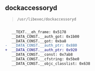## dockaccessoryd

> `/usr/libexec/dockaccessoryd`

```diff

   __TEXT.__eh_frame: 0x5178
   __DATA_CONST.__auth_got: 0x1b00
   __DATA_CONST.__got: 0xba8
-  __DATA_CONST.__auth_ptr: 0x880
+  __DATA_CONST.__auth_ptr: 0x920
   __DATA_CONST.__const: 0x7ab8
   __DATA_CONST.__cfstring: 0x5be0
   __DATA_CONST.__objc_classlist: 0x638

```
